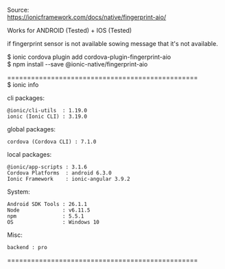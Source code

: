 Source: <br />
https://ionicframework.com/docs/native/fingerprint-aio/

Works for ANDROID (Tested) + IOS (Tested) <br />

  if fingerprint sensor is not available sowing message that it's not available.

$ ionic cordova plugin add cordova-plugin-fingerprint-aio <br />
$ npm install --save @ionic-native/fingerprint-aio

================================================ <br />
$ ionic info

cli packages:

    @ionic/cli-utils  : 1.19.0
    ionic (Ionic CLI) : 3.19.0

global packages:

    cordova (Cordova CLI) : 7.1.0

local packages:

    @ionic/app-scripts : 3.1.6
    Cordova Platforms  : android 6.3.0
    Ionic Framework    : ionic-angular 3.9.2

System:

    Android SDK Tools : 26.1.1
    Node              : v6.11.5
    npm               : 5.5.1
    OS                : Windows 10

Misc:

    backend : pro



================================================

